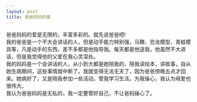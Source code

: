```yaml
---
layout: post
title: 爸爸妈妈的爱
---
```



爸爸妈妈的爱是无限的，丰富多彩的。就先说爸爸吧!    
我的爸爸是一个不大会讲话的人，但是动手能力特别强，马鞭、恐龙模型、青蛙模具等，凡是动手的东西，差不多都是他指导我。每天都是他送我，他虽然不大讲话，但是我觉得他的父爱在我心灵深处。    
我的妈妈是一个会讲话的人，从小到大都是她陪我的，陪我读绘本，讲故事，自从她生病期间，这些事情就中断了。我就变得无法无天了，因为爸爸傍晚五点才回来。她病好了，又是陪我参加一些活动，管我学习生活，为我操心，我认为母爱也很伟大。    
我认为爸爸妈妈是无私的，我一定要管好自己，不让爸妈操心了。    
